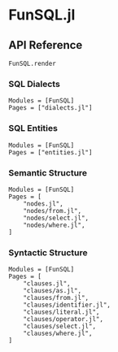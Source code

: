 # FunSQL.jl


## API Reference

```@docs
FunSQL.render
```


### SQL Dialects

```@autodocs
Modules = [FunSQL]
Pages = ["dialects.jl"]
```

### SQL Entities

```@autodocs
Modules = [FunSQL]
Pages = ["entities.jl"]
```


### Semantic Structure

```@autodocs
Modules = [FunSQL]
Pages = [
    "nodes.jl",
    "nodes/from.jl",
    "nodes/select.jl",
    "nodes/where.jl",
]
```


### Syntactic Structure

```@autodocs
Modules = [FunSQL]
Pages = [
    "clauses.jl",
    "clauses/as.jl",
    "clauses/from.jl",
    "clauses/identifier.jl",
    "clauses/literal.jl",
    "clauses/operator.jl",
    "clauses/select.jl",
    "clauses/where.jl",
]
```
